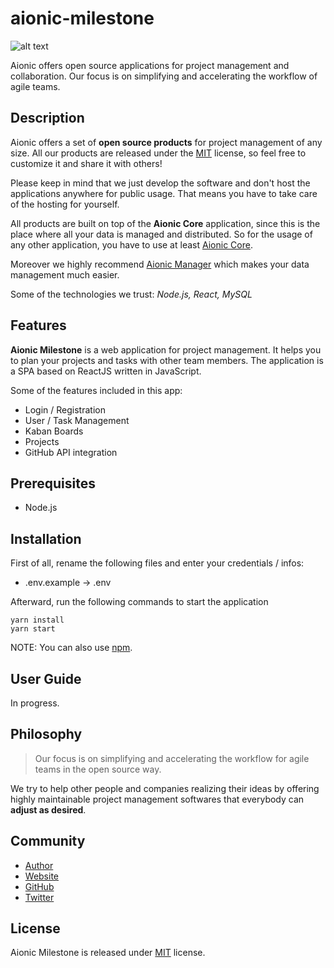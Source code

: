 # aionic-milestone

![alt text](https://avatars0.githubusercontent.com/u/42389304?s=100&v=4 'Aionic Logo')

Aionic offers open source applications for project management and collaboration. Our focus is on simplifying and accelerating the workflow of agile teams.

## Description

Aionic offers a set of **open source products** for project management of any size. All our products are released under the [MIT](https://opensource.org/licenses/MIT) license, so feel free to customize it and share it with others!

Please keep in mind that we just develop the software and don't host the applications anywhere for public usage. That means you have to take care of the hosting for yourself.

All products are built on top of the **Aionic Core** application, since this is the place where all your data is managed and distributed. So for the usage of any other application, you have to use at least [Aionic Core](https://github.com/Aionic-Apps/aionic-core/).

Moreover we highly recommend [Aionic Manager](https://github.com/Aionic-Apps/aionic-manager/) which makes your data management much easier.

Some of the technologies we trust: _Node.js, React, MySQL_

## Features

**Aionic Milestone** is a web application for project management. It helps you to plan your projects and tasks with other team members.
The application is a SPA based on ReactJS written in JavaScript.

Some of the features included in this app:

- Login / Registration
- User / Task Management
- Kaban Boards
- Projects
- GitHub API integration

## Prerequisites

- Node.js

## Installation

First of all, rename the following files and enter your credentials / infos:

- .env.example -> .env

Afterward, run the following commands to start the application

```
yarn install
yarn start
```

NOTE: You can also use [npm](https://www.npmjs.com/).

## User Guide

In progress.

## Philosophy

> Our focus is on simplifying and accelerating the workflow for agile teams in the open source way.

We try to help other people and companies realizing their ideas by offering highly maintainable project management softwares that everybody can **adjust as desired**.

## Community

- [Author](https://github.com/larswaechter)
- [Website](https://aionic-apps.com)
- [GitHub](https://github.com/Aionic-Apps)
- [Twitter](https://twitter.com/AionicApps)

## License

Aionic Milestone is released under [MIT](https://github.com/Aionic-Apps/aionic-milestone/blob/master/LICENSE) license.
